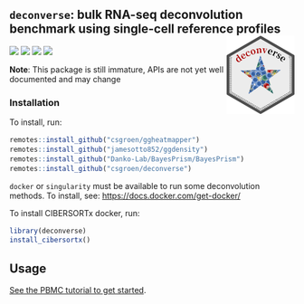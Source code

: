 
<!-- README.md is generated from README.qmd. Please edit that file -->

## `deconverse`: bulk RNA-seq deconvolution benchmark using single-cell reference profiles <img src="man/figures/logo.png" align="right" width="120"/>

[![](https://img.shields.io/badge/devel%20version-0.2.5.1-blue.svg)](https://github.com/csgroen/deconverse)
[![](https://img.shields.io/badge/lifecycle-experimental-orange.svg)](https://lifecycle.r-lib.org/articles/stages.html#experimental)
[![](https://img.shields.io/github/last-commit/csgroen/deconverse.svg)](https://github.com/csgroen/deconverse/commits/master)
[![](https://img.shields.io/badge/doi-10.5281/zenodo.8337631-darkcyan.svg)](https://doi.org/10.5281/zenodo.8337631)

**Note**: This package is still immature, APIs are not yet well
documented and may change

### Installation

To install, run:

``` r
remotes::install_github("csgroen/ggheatmapper")
remotes::install_github("jamesotto852/ggdensity")
remotes::install_github("Danko-Lab/BayesPrism/BayesPrism")
remotes::install_github("csgroen/deconverse")
```

`docker` or `singularity` must be available to run some deconvolution
methods. To install, see: <https://docs.docker.com/get-docker/>

To install CIBERSORTx docker, run:

``` r
library(deconverse)
install_cibersortx()
```

## Usage

[See the PBMC tutorial to get
started](http://csgroen.github.io/deconverse/articles/intro_pbmc.html).

